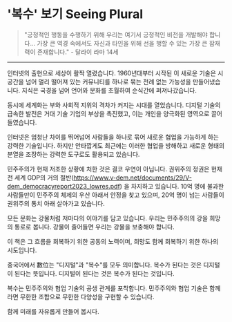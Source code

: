 # '복수' 보기 Seeing Plural

> "긍정적인 행동을 수행하기 위해 우리는 여기서 긍정적인 비전을 개발해야 합니다... 가장 큰 역경 속에서도 자신과 타인을 위해 선을 행할 수 있는 가장 큰 잠재력이 존재합니다." - 달라이 라마 14세

---

인터넷의 출현으로 세상이 활짝 열렸습니다. 1960년대부터 시작된 이 새로운 기술은 시공간을 넘어 멀리 떨어져 있는 커뮤니티를 하나로 묶는 전례 없는 가능성을 만들어냈습니다. 지식은 국경을 넘어 언어와 문화를 초월하여 순식간에 퍼져나갔습니다.

동시에 세계화는 부와 사회적 지위의 격차가 커지는 시대를 열었습니다. 디지털 기술의 급속한 발전은 거대 기술 기업의 부상을 촉진했고, 이는 개인을 양극화된 영역으로 끌어들였습니다. 

인터넷은 엄청난 차이를 뛰어넘어 사람들을 하나로 묶어 새로운 협업을 가능하게 하는 강력한 기술입니다. 하지만 안타깝게도 최근에는 이러한 협업을 방해하고 새로운 형태의 분열을 조장하는 강력한 도구로도 활용되고 있습니다. 

민주주의가 현재 저조한 상황에 처한 것은 결코 우연이 아닙니다. 권위주의 정권은 현재 전 세계 GDP의 거의 절반(https://www.v-dem.net/documents/29/V-dem_democracyreport2023_lowres.pdf) 을 차지하고 있습니다. 10억 명에 불과한 사람들만이 민주주의 체제의 우산 아래서 안정을 찾고 있으며, 20억 명이 넘는 사람들이 권위주의 통치 아래 살아가고 있습니다. 

[^VDem]: V-Dem Institute, *민주주의 보고서 2023*(스웨덴 예테보리: V-Dem Institute, 2023): 7.

모든 문화는 강물처럼 저마다의 이야기를 담고 있습니다. 우리는 민주주의의 강을 희망의 통로로 봅니다. 강물이 줄어들면 우리는 강물을 보충해야 합니다. 

이 책은 그 흐름을 회복하기 위한 공동의 노력이며, 희망도 함께 회복하기 위한 하나의 시도입니다. 

중국어에서 數位는 "디지털"과 "복수"를 모두 의미합니다. 복수가 된다는 것은 디지털이 된다는 뜻입니다. 디지털이 된다는 것은 복수가 된다는 것입니다. 

복수는 민주주의와 협업 기술의 공생 관계를 포착합니다. 민주주의와 협업 기술은 함께라면 무한한 조합으로 무한한 다양성을 구현할 수 있습니다. 

함께 미래를 자유롭게 만들어 봅시다.
